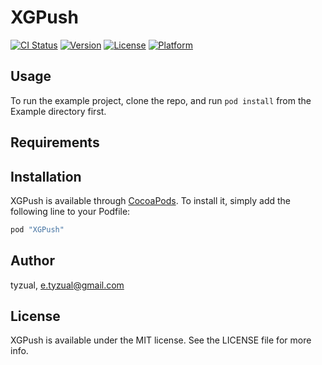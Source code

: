 # XGPush

[![CI Status](http://img.shields.io/travis/tyzual/XGPush.svg?style=flat)](https://travis-ci.org/tyzual/XGPush)
[![Version](https://img.shields.io/cocoapods/v/XGPush.svg?style=flat)](http://cocoapods.org/pods/XGPush)
[![License](https://img.shields.io/cocoapods/l/XGPush.svg?style=flat)](http://cocoapods.org/pods/XGPush)
[![Platform](https://img.shields.io/cocoapods/p/XGPush.svg?style=flat)](http://cocoapods.org/pods/XGPush)

## Usage

To run the example project, clone the repo, and run `pod install` from the Example directory first.

## Requirements

## Installation

XGPush is available through [CocoaPods](http://cocoapods.org). To install
it, simply add the following line to your Podfile:

```ruby
pod "XGPush"
```

## Author

tyzual, e.tyzual@gmail.com

## License

XGPush is available under the MIT license. See the LICENSE file for more info.
